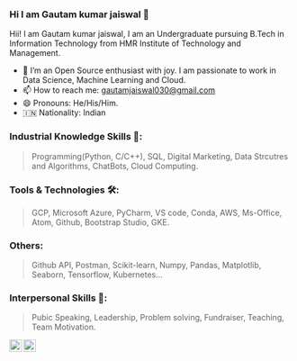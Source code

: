 ### Hi I am Gautam kumar jaiswal 👋


Hii! I am Gautam kumar jaiswal, I am an Undergraduate pursuing B.Tech in Information Technology from HMR Institute of Technology and Management.

- 👯 I’m an Open Source enthusiast with joy. I am passionate to work in Data Science, Machine Learning and Cloud.
- 📫 How to reach me: gautamjaiswal030@gmail.com
- 😄 Pronouns: He/His/Him.
- :india: Nationality: Indian




### Industrial Knowledge Skills 🧮:
> Programming(Python, C/C++), SQL, Digital Marketing, Data Strcutres and Algorithms, ChatBots, Cloud Computing.

### Tools & Technologies 🛠:
> GCP, Microsoft Azure, PyCharm, VS code, Conda, AWS, Ms-Office, Atom, Github, Bootstrap Studio, GKE.

### Others:
> Github API, Postman, Scikit-learn, Numpy, Pandas, Matplotlib, Seaborn, Tensorflow, Kubernetes...

### Interpersonal Skills 👤:
> Pubic Speaking, Leadership, Problem solving, Fundraiser, Teaching, Team Motivation.



<a href="mailto:gautamjaiswal030@gmail.com">
<img align="left" alt="Gautam kumar jaiswal's Email" width="22px" src="https://camo.githubusercontent.com/c9a89a6426081483aa6cd371bdecae44045961437b349ea97097d476978436f4/68747470733a2f2f63646e2e6a7364656c6976722e6e65742f6e706d2f73696d706c652d69636f6e734076332f69636f6e732f676d61696c2e737667" data-canonical-src="https://cdn.jsdelivr.net/npm/simple-icons@v3/icons/gmail.svg" style="max-width:100%;">
</a>

<a href="https://www.linkedin.com/in/gautam-kumar-jaiswal-2a3b601a3" rel="nofollow">
  <img align="left" alt="Gautam kumar jaiswal's LinkdeIN" width="22px" src="https://camo.githubusercontent.com/d659d2bac00c01b42bffbae84bdc121e828b8fecd5b4949ffa2575f5d9e4a371/68747470733a2f2f63646e2e6a7364656c6976722e6e65742f6e706d2f73696d706c652d69636f6e734076332f69636f6e732f6c696e6b6564696e2e737667" data-canonical-src="https://cdn.jsdelivr.net/npm/simple-icons@v3/icons/linkedin.svg" style="max-width:100%;">
</a>

